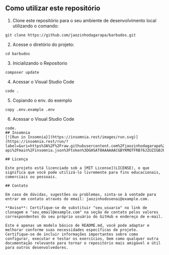 
## Como utilizar este repositório

1. Clone este repositório para o seu ambiente de desenvolvimento local utilizando o comando:
```
git clone https://github.com/jaozinhodagarapa/barbudos.git
```
2. Acesse o diretório do projeto:
```
cd barbudos
```
3. Inicializando o Repositorio
```
composer update
```
4. Acessar o Visual Studio Code
```
code .
```
5. Copiando o env. do exemplo
```
copy .env.example .env
```
6. Acessar o Visual Studio Code
```
code.
## Insomnia
[![Run in Insomnia}](https://insomnia.rest/images/run.svg)](https://insomnia.rest/run/?label=&uri=https%3A%2F%2Fraw.githubusercontent.com%2Fjaozinhodagarapa%2Flojavirtual-api%2Fmain%2Finsomnia.json%3Ftoken%3DGHSAT0AAAAAACGBYKMQTFRB76JZUZIGBJF6ZGSEYXA)

## Licença

Este projeto está licenciado sob a [MIT License](LICENSE), o que significa que você pode utilizá-lo livremente para fins educacionais, comerciais ou pessoais.

## Contato

Em caso de dúvidas, sugestões ou problemas, sinta-se à vontade para entrar em contato através do email: jaozinhodosenai@example.com.

**Aviso**: Certifique-se de substituir "seu_usuario" no link de clonagem e "seu_email@example.com" na seção de contato pelos valores correspondentes do seu próprio usuário do GitHub e endereço de e-mail.

Este é apenas um modelo básico de README.md, você pode adaptar e melhorar conforme suas necessidades específicas de projeto. Certifique-se de incluir informações importantes sobre como configurar, executar e testar os exercícios, bem como qualquer outra documentação relevante para tornar o repositório mais amigável e útil para outros desenvolvedores.
